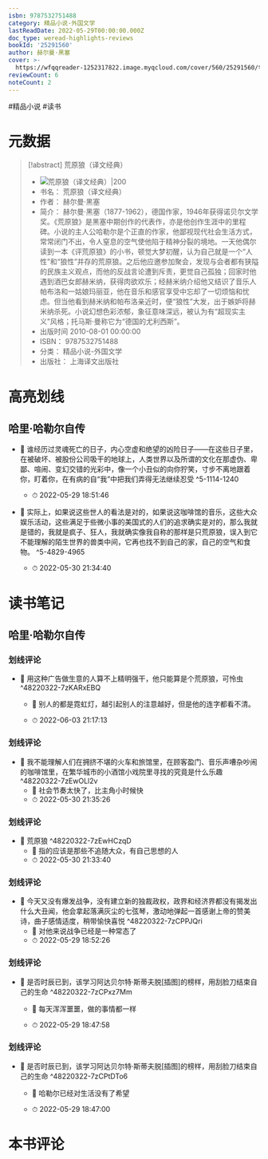 ```yaml
---
isbn: 9787532751488
category: 精品小说-外国文学
lastReadDate: 2022-05-29T00:00:00.000Z
doc_type: weread-highlights-reviews
bookId: '25291560'
author: 赫尔曼·黑塞
cover: >-
  https://wfqqreader-1252317822.image.myqcloud.com/cover/560/25291560/t7_25291560.jpg
reviewCount: 6
noteCount: 2
---
```

#精品小说 #读书
# 元数据
> [!abstract] 荒原狼（译文经典）
> - ![ 荒原狼（译文经典）|200](https://wfqqreader-1252317822.image.myqcloud.com/cover/560/25291560/t7_25291560.jpg)
> - 书名： 荒原狼（译文经典）
> - 作者： 赫尔曼·黑塞
> - 简介： 赫尔曼·黑塞（1877-1962），德国作家，1946年获得诺贝尔文学奖。《荒原狼》是黑塞中期创作的代表作，亦是他创作生涯中的里程碑。小说的主人公哈勒尔是个正直的作家，他鄙视现代社会生活方式，常常闭门不出，令人窒息的空气使他陷于精神分裂的境地。一天他偶尔读到一本《评荒原狼》的小书，顿觉大梦初醒，认为自己就是一个“人性”和“狼性”并存的荒原狼。之后他应邀参加聚会，发现与会者都有狭隘的民族主义观点，而他的反战言论遭到斥责，更觉自己孤独；回家时他遇到酒巴女郎赫米纳，获得肉欲欢乐；经赫米纳介绍他又结识了音乐人帕布洛和一姑娘玛丽亚，他在音乐和感官享受中忘却了一切烦恼和忧虑。但当他看到赫米纳和帕布洛亲近时，便“狼性”大发，出于嫉妒将赫米纳杀死。小说幻想色彩浓郁，象征意味深远，被认为有“超现实主义”风格；托马斯·曼称它为“德国的尤利西斯”。
> - 出版时间 2010-08-01 00:00:00
> - ISBN： 9787532751488
> - 分类： 精品小说-外国文学
> - 出版社： 上海译文出版社

# 高亮划线

## 哈里·哈勒尔自传


- 📌 谁经历过灵魂死亡的日子，内心空虚和绝望的凶险日子——在这些日子里，在被破坏、被股份公司吸干的地球上，人类世界以及所谓的文化在那虚伪、卑鄙、喧闹、变幻交错的光彩中，像一个小丑似的向你狞笑，寸步不离地跟着你，盯着你，在有病的自“我”中把我们弄得无法继续忍受 ^5-1114-1240
    - ⏱ 2022-05-29 18:51:46 

- 📌 实际上，如果说这些世人的看法是对的，如果说这咖啡馆的音乐，这些大众娱乐活动，这些满足于些微小事的美国式的人们的追求确实是对的，那么我就是错的，我就是疯子、狂人，我就确实像我自称的那样是只荒原狼，误入到它不能理解的陌生世界的兽类中间，它再也找不到自己的家，自己的空气和食物。 ^5-4829-4965
    - ⏱ 2022-05-30 21:34:40 
# 读书笔记

## 哈里·哈勒尔自传

### 划线评论
- 📌 用这种广告做生意的人算不上精明强干，他只能算是个荒原狼，可怜虫  ^48220322-7zKARxEBQ
    - 💭 别人的都是霓虹灯，越引起别人的注意越好，但是他的连字都看不清。

    - ⏱ 2022-06-03 21:17:13

### 划线评论
- 📌 我不能理解人们在拥挤不堪的火车和旅馆里，在顾客盈门、音乐声嘈杂吵闹的咖啡馆里，在繁华城市的小酒馆小戏院里寻找的究竟是什么乐趣  ^48220322-7zEwOLl2v
    - 💭 社会节奏太快了，比主角小时候快
    - ⏱ 2022-05-30 21:35:26

### 划线评论
- 📌 荒原狼  ^48220322-7zEwHCzqD
    - 💭 指的应该是那些不追随大众，有自己思想的人
    - ⏱ 2022-05-30 21:33:40

### 划线评论
- 📌 今天又没有爆发战争，没有建立新的独裁政权，政界和经济界都没有揭发出什么大丑闻，他会拿起落满灰尘的七弦琴，激动地弹起一首感谢上帝的赞美诗，曲子感情适度，稍带愉快喜悦  ^48220322-7zCPPJQri
    - 💭 对他来说战争已经是一种常态了
    - ⏱ 2022-05-29 18:52:26

### 划线评论
- 📌 是否时辰已到，该学习阿达贝尔特·斯蒂夫脱[插图]的榜样，用刮脸刀结束自己的生命  ^48220322-7zCPxz7Mm
    - 💭 每天浑浑噩噩，做的事情都一样

    - ⏱ 2022-05-29 18:47:58

### 划线评论
- 📌 是否时辰已到，该学习阿达贝尔特·斯蒂夫脱[插图]的榜样，用刮脸刀结束自己的生命  ^48220322-7zCPtDTo6
    - 💭 哈勒尔已经对生活没有了希望

    - ⏱ 2022-05-29 18:47:00
   
# 本书评论
